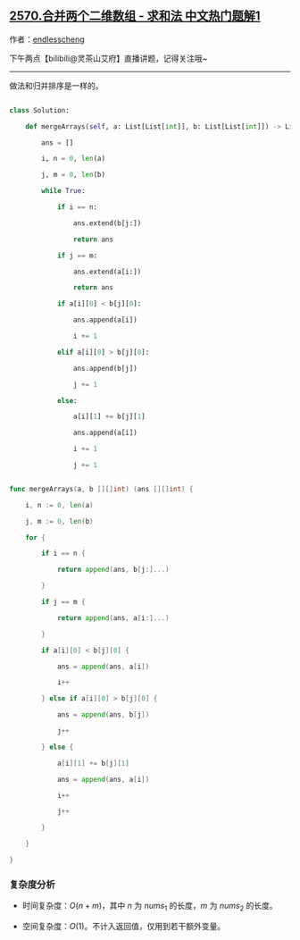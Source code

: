 ## [2570.合并两个二维数组 - 求和法 中文热门题解1](https://leetcode.cn/problems/merge-two-2d-arrays-by-summing-values/solutions/100000/xian-xing-zuo-fa-gui-bing-pai-xu-o1-e-wa-iy7u)

作者：[endlesscheng](https://leetcode.cn/u/endlesscheng)

下午两点【biIibiIi@灵茶山艾府】直播讲题，记得关注哦~

---

做法和归并排序是一样的。

```py [sol1-Python3]
class Solution:
    def mergeArrays(self, a: List[List[int]], b: List[List[int]]) -> List[List[int]]:
        ans = []
        i, n = 0, len(a)
        j, m = 0, len(b)
        while True:
            if i == n:
                ans.extend(b[j:])
                return ans
            if j == m:
                ans.extend(a[i:])
                return ans
            if a[i][0] < b[j][0]:
                ans.append(a[i])
                i += 1
            elif a[i][0] > b[j][0]:
                ans.append(b[j])
                j += 1
            else:
                a[i][1] += b[j][1]
                ans.append(a[i])
                i += 1
                j += 1
```

```go [sol1-Go]
func mergeArrays(a, b [][]int) (ans [][]int) {
	i, n := 0, len(a)
	j, m := 0, len(b)
	for {
		if i == n {
			return append(ans, b[j:]...)
		}
		if j == m {
			return append(ans, a[i:]...)
		}
		if a[i][0] < b[j][0] {
			ans = append(ans, a[i])
			i++
		} else if a[i][0] > b[j][0] {
			ans = append(ans, b[j])
			j++
		} else {
			a[i][1] += b[j][1]
			ans = append(ans, a[i])
			i++
			j++
		}
	}
}
```

### 复杂度分析

- 时间复杂度：$O(n+m)$，其中 $n$ 为 $\textit{nums}_1$ 的长度，$m$ 为 $\textit{nums}_2$ 的长度。
- 空间复杂度：$O(1)$。不计入返回值，仅用到若干额外变量。
